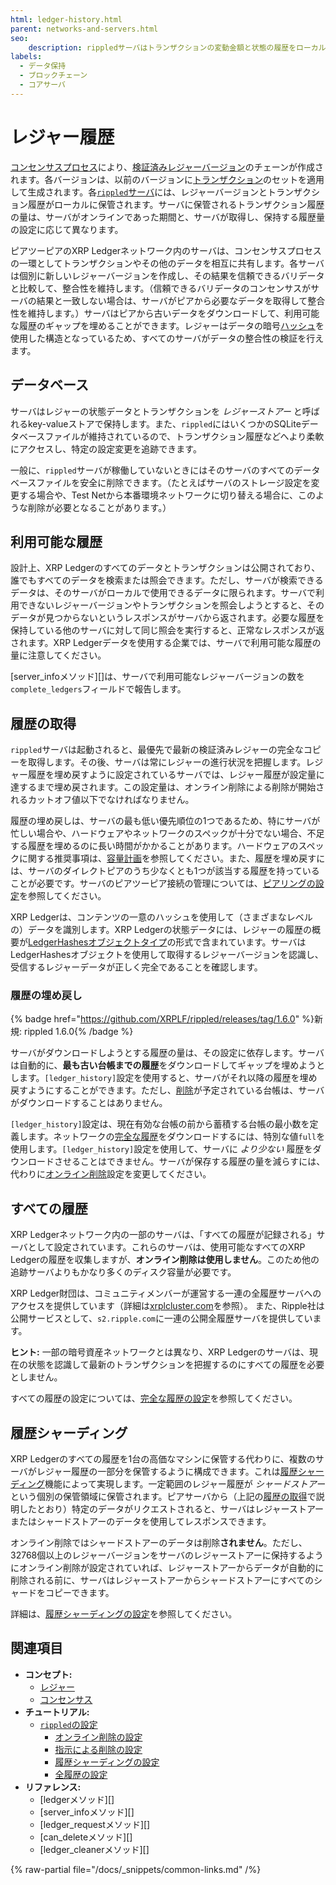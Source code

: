 ```yaml
---
html: ledger-history.html
parent: networks-and-servers.html
seo:
    description: rippledサーバはトランザクションの変動金額と状態の履歴をローカルに保管します。
labels:
  - データ保持
  - ブロックチェーン
  - コアサーバ
---
```

# レジャー履歴

[コンセンサスプロセス](../consensus-protocol/index.md)により、[検証済みレジャーバージョン](../ledgers/index.md)のチェーンが作成されます。各バージョンは、以前のバージョンに[トランザクション](../transactions/index.md)のセットを適用して生成されます。各[`rippled`サーバ](index.md)には、レジャーバージョンとトランザクション履歴がローカルに保管されます。サーバに保管されるトランザクション履歴の量は、サーバがオンラインであった期間と、サーバが取得し、保持する履歴量の設定に応じて異なります。

ピアツーピアのXRP Ledgerネットワーク内のサーバは、コンセンサスプロセスの一環としてトランザクションやその他のデータを相互に共有します。各サーバは個別に新しいレジャーバージョンを作成し、その結果を信頼できるバリデータと比較して、整合性を維持します。（信頼できるバリデータのコンセンサスがサーバの結果と一致しない場合は、サーバがピアから必要なデータを取得して整合性を維持します。）サーバはピアから古いデータをダウンロードして、利用可能な履歴のギャップを埋めることができます。レジャーはデータの暗号[ハッシュ](../../references/protocol/data-types/basic-data-types.md#ハッシュ)を使用した構造となっているため、すべてのサーバがデータの整合性の検証を行えます。

## データベース

サーバはレジャーの状態データとトランザクションを _レジャーストアー_ と呼ばれるkey-valueストアで保持します。また、`rippled`にはいくつかのSQLiteデータベースファイルが維持されているので、トランザクション履歴などへより柔軟にアクセスし、特定の設定変更を追跡できます。

一般に、`rippled`サーバが稼働していないときにはそのサーバのすべてのデータベースファイルを安全に削除できます。（たとえばサーバのストレージ設定を変更する場合や、Test Netから本番環境ネットワークに切り替える場合に、このような削除が必要となることがあります。）

## 利用可能な履歴

設計上、XRP Ledgerのすべてのデータとトランザクションは公開されており、誰でもすべてのデータを検索または照会できます。ただし、サーバが検索できるデータは、そのサーバがローカルで使用できるデータに限られます。サーバで利用できないレジャーバージョンやトランザクションを照会しようとすると、そのデータが見つからないというレスポンスがサーバから返されます。必要な履歴を保持している他のサーバに対して同じ照会を実行すると、正常なレスポンスが返されます。XRP Ledgerデータを使用する企業では、サーバで利用可能な履歴の量に注意してください。

[server_infoメソッド][]は、サーバで利用可能なレジャーバージョンの数を`complete_ledgers`フィールドで報告します。

## 履歴の取得

`rippled`サーバは起動されると、最優先で最新の検証済みレジャーの完全なコピーを取得します。その後、サーバは常にレジャーの進行状況を把握します。レジャー履歴を埋め戻すように設定されているサーバでは、レジャー履歴が設定量に達するまで埋め戻されます。この設定量は、オンライン削除による削除が開始されるカットオフ値以下でなければなりません。

履歴の埋め戻しは、サーバの最も低い優先順位の1つであるため、特にサーバが忙しい場合や、ハードウェアやネットワークのスペックが十分でない場合、不足する履歴を埋めるのに長い時間がかかることがあります。ハードウェアのスペックに関する推奨事項は、[容量計画](../../infrastructure/installation/capacity-planning.md)を参照してください。また、履歴を埋め戻すには、サーバのダイレクトピアのうち少なくとも1つが該当する履歴を持っていることが必要です。サーバのピアツーピア接続の管理については、[ピアリングの設定](../../infrastructure/configuration/peering/index.md)を参照してください。

XRP Ledgerは、コンテンツの一意のハッシュを使用して（さまざまなレベルの）データを識別します。XRP Ledgerの状態データには、レジャーの履歴の概要が[LedgerHashesオブジェクトタイプ](../../references/protocol/ledger-data/ledger-entry-types/ledgerhashes.md)の形式で含まれています。サーバはLedgerHashesオブジェクトを使用して取得するレジャーバージョンを認識し、受信するレジャーデータが正しく完全であることを確認します。


<a id="with-advisory-deletion"></a>
### 履歴の埋め戻し
{% badge href="https://github.com/XRPLF/rippled/releases/tag/1.6.0" %}新規: rippled 1.6.0{% /badge %}

サーバがダウンロードしようとする履歴の量は、その設定に依存します。サーバは自動的に、**最も古い台帳までの履歴**をダウンロードしてギャップを埋めようとします。`[ledger_history]`設定を使用すると、サーバがそれ以降の履歴を埋め戻すようにすることができます。ただし、[削除](../../infrastructure/configuration/data-retention/online-deletion.md)が予定されている台帳は、サーバがダウンロードすることはありません。

`[ledger_history]`設定は、現在有効な台帳の前から蓄積する台帳の最小数を定義します。ネットワークの[完全な履歴](#すべての履歴)をダウンロードするには、特別な値`full`を使用します。`[ledger_history]`設定を使用して、サーバに _より少ない_ 履歴をダウンロードさせることはできません。サーバが保存する履歴の量を減らすには、代わりに[オンライン削除](../../infrastructure/configuration/data-retention/online-deletion.md)設定を変更してください。

## すべての履歴

XRP Ledgerネットワーク内の一部のサーバは、「すべての履歴が記録される」サーバとして設定されています。これらのサーバは、使用可能なすべてのXRP Ledgerの履歴を収集しますが、**オンライン削除は使用しません**。このため他の追跡サーバよりもかなり多くのディスク容量が必要です。

XRP Ledger財団は、コミュニティメンバーが運営する一連の全履歴サーバへのアクセスを提供しています（詳細は[xrplcluster.com](https://xrplcluster.com)を参照）。
また、Ripple社は公開サービスとして、`s2.ripple.com`に一連の公開全履歴サーバを提供しています。

**ヒント:** 一部の暗号資産ネットワークとは異なり、XRP Ledgerのサーバは、現在の状態を認識して最新のトランザクションを把握するのにすべての履歴を必要としません。

すべての履歴の設定については、[完全な履歴の設定](../../infrastructure/configuration/data-retention/configure-full-history.md)を参照してください。

## 履歴シャーディング

XRP Ledgerのすべての履歴を1台の高価なマシンに保管する代わりに、複数のサーバがレジャー履歴の一部分を保管するように構成できます。これは[履歴シャーディング](../../infrastructure/configuration/data-retention/history-sharding.md)機能によって実現します。一定範囲のレジャー履歴が _シャードストアー_ という個別の保管領域に保管されます。ピアサーバから（上記の[履歴の取得](#履歴の取得)で説明したとおり）特定のデータがリクエストされると、サーバはレジャーストアーまたはシャードストアーのデータを使用してレスポンスできます。

オンライン削除ではシャードストアーのデータは削除**されません**。ただし、32768個以上のレジャーバージョンをサーバのレジャーストアーに保持するようにオンライン削除が設定されていれば、レジャーストアーからデータが自動的に削除される前に、サーバはレジャーストアーからシャードストアーにすべてのシャードをコピーできます。

詳細は、[履歴シャーディングの設定](../../infrastructure/configuration/data-retention/configure-history-sharding.md)を参照してください。

## 関連項目

- **コンセプト:**
    - [レジャー](../ledgers/index.md)
    - [コンセンサス](../consensus-protocol/index.md)
- **チュートリアル:**
    - [`rippled`の設定](../../infrastructure/configuration/index.md)
        - [オンライン削除の設定](../../infrastructure/configuration/data-retention/configure-online-deletion.md)
        - [指示による削除の設定](../../infrastructure/configuration/data-retention/configure-advisory-deletion.md)
        - [履歴シャーディングの設定](../../infrastructure/configuration/data-retention/configure-history-sharding.md)
        - [全履歴の設定](../../infrastructure/configuration/data-retention/configure-full-history.md)
- **リファレンス:**
    - [ledgerメソッド][]
    - [server_infoメソッド][]
    - [ledger_requestメソッド][]
    - [can_deleteメソッド][]
    - [ledger_cleanerメソッド][]

{% raw-partial file="/docs/_snippets/common-links.md" /%}

